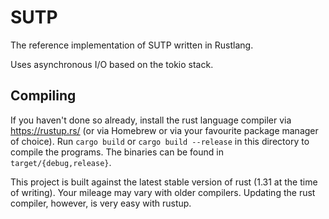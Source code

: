 # SUTP

The reference implementation of SUTP written in Rustlang.

Uses asynchronous I/O based on the tokio stack.

## Compiling

If you haven't done so already, install the rust language compiler via https://rustup.rs/ (or via Homebrew or via your favourite package manager of choice). Run `cargo build` or `cargo build --release` in this directory to compile the programs. The binaries can be found in `target/{debug,release}`.

This project is built against the latest stable version of rust (1.31 at the time of writing). Your mileage may vary with older compilers. Updating the rust compiler, however, is very easy with rustup.

